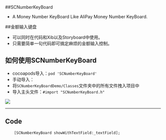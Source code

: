 ##SCNumberKeyBoard
* A Money Number KeyBoard Like AliPay Money Number KeyBoard.

##金额输入键盘
* 可以同时在代码和Xib以及Storyboard中使用。
* 只需要简单一句代码即可搞定麻烦的金额输入控制。

## 如何使用SCNumberKeyBoard
* cocoapods导入：`pod 'SCNumberKeyBoard'`
* 手动导入：
* 将`SCNumberKeyBoardDemo/Classes`文件夹中的所有文件拽入项目中
* 导入主头文件：`#import "SCNumberKeyBoard.h"`

![](http://i1.tietuku.com/56d87eac2287ab33.gif)

-----------------

## Code
```{bash}
    [SCNumberKeyBoard showWithTextField:_textField];
```
